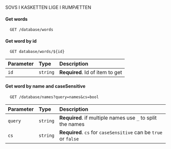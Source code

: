 SOVS I KASKETTEN LIGE I RUMPÆTTEN

#### Get words

```http
  GET /database/words
```
#### Get word by id

```http
  GET database/words/${id}
```

| Parameter | Type     | Description                       |
| :-------- | :------- | :-------------------------------- |
| `id`      | `string` | **Required**. Id of item to get   |


#### Get word by name and caseSensitive

```http
  GET /database/names?query=names&cs=bool
```

| Parameter | Type     | Description                              |
| :-------- | :------- | :----------------------------------------|
| `query`   | `string` | **Required**. if multiple names use `_` to split the names|
| `cs`      | `string` | **Required**. `cs` for `caseSensitive` can be `true` or `false` |

